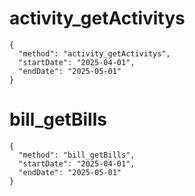 
# activity_getActivitys

```
{
  "method": "activity_getActivitys",
  "startDate": "2025-04-01",
  "endDate": "2025-05-01"
}
```

# bill_getBills

```
{
  "method": "bill_getBills",
  "startDate": "2025-04-01",
  "endDate": "2025-05-01"
}
```